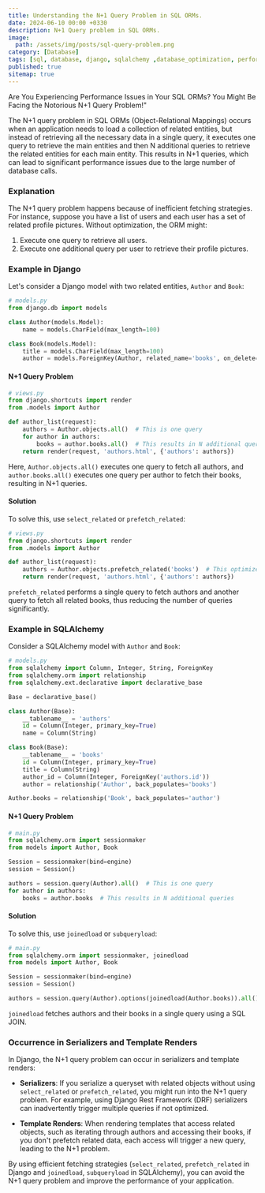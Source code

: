 ```yaml
---
title: Understanding the N+1 Query Problem in SQL ORMs.	
date: 2024-06-10 00:00 +0330
description: N+1 Query problem in SQL ORMs.
image:
  path: /assets/img/posts/sql-query-problem.png
category: [Database]
tags: [sql, database, django, sqlalchemy ,database_optimization, performance_optimization]
published: true
sitemap: true
---
```

Are You Experiencing Performance Issues in Your SQL ORMs? You Might Be Facing the Notorious N+1 Query Problem!"


The N+1 query problem in SQL ORMs (Object-Relational Mappings) occurs when an application needs to load a collection of related entities, but instead of retrieving all the necessary data in a single query, it executes one query to retrieve the main entities and then N additional queries to retrieve the related entities for each main entity. This results in N+1 queries, which can lead to significant performance issues due to the large number of database calls.

### Explanation
The N+1 query problem happens because of inefficient fetching strategies. For instance, suppose you have a list of users and each user has a set of related profile pictures. Without optimization, the ORM might:

1. Execute one query to retrieve all users.
2. Execute one additional query per user to retrieve their profile pictures.

### Example in Django
Let's consider a Django model with two related entities, `Author` and `Book`:

```python
# models.py
from django.db import models

class Author(models.Model):
    name = models.CharField(max_length=100)

class Book(models.Model):
    title = models.CharField(max_length=100)
    author = models.ForeignKey(Author, related_name='books', on_delete=models.CASCADE)
```

#### N+1 Query Problem
```python
# views.py
from django.shortcuts import render
from .models import Author

def author_list(request):
    authors = Author.objects.all()  # This is one query
    for author in authors:
        books = author.books.all()  # This results in N additional queries
    return render(request, 'authors.html', {'authors': authors})
```

Here, `Author.objects.all()` executes one query to fetch all authors, and `author.books.all()` executes one query per author to fetch their books, resulting in N+1 queries.

#### Solution
To solve this, use `select_related` or `prefetch_related`:

```python
# views.py
from django.shortcuts import render
from .models import Author

def author_list(request):
    authors = Author.objects.prefetch_related('books')  # This optimizes the query
    return render(request, 'authors.html', {'authors': authors})
```

`prefetch_related` performs a single query to fetch authors and another query to fetch all related books, thus reducing the number of queries significantly.

### Example in SQLAlchemy
Consider a SQLAlchemy model with `Author` and `Book`:

```python
# models.py
from sqlalchemy import Column, Integer, String, ForeignKey
from sqlalchemy.orm import relationship
from sqlalchemy.ext.declarative import declarative_base

Base = declarative_base()

class Author(Base):
    __tablename__ = 'authors'
    id = Column(Integer, primary_key=True)
    name = Column(String)

class Book(Base):
    __tablename__ = 'books'
    id = Column(Integer, primary_key=True)
    title = Column(String)
    author_id = Column(Integer, ForeignKey('authors.id'))
    author = relationship('Author', back_populates='books')

Author.books = relationship('Book', back_populates='author')
```

#### N+1 Query Problem
```python
# main.py
from sqlalchemy.orm import sessionmaker
from models import Author, Book

Session = sessionmaker(bind=engine)
session = Session()

authors = session.query(Author).all()  # This is one query
for author in authors:
    books = author.books  # This results in N additional queries
```

#### Solution
To solve this, use `joinedload` or `subqueryload`:

```python
# main.py
from sqlalchemy.orm import sessionmaker, joinedload
from models import Author, Book

Session = sessionmaker(bind=engine)
session = Session()

authors = session.query(Author).options(joinedload(Author.books)).all()  # Optimized query
```

`joinedload` fetches authors and their books in a single query using a SQL JOIN.

### Occurrence in Serializers and Template Renders

In Django, the N+1 query problem can occur in serializers and template renders:

- **Serializers**: If you serialize a queryset with related objects without using `select_related` or `prefetch_related`, you might run into the N+1 query problem. For example, using Django Rest Framework (DRF) serializers can inadvertently trigger multiple queries if not optimized.

- **Template Renders**: When rendering templates that access related objects, such as iterating through authors and accessing their books, if you don't prefetch related data, each access will trigger a new query, leading to the N+1 problem.

By using efficient fetching strategies (`select_related`, `prefetch_related` in Django and `joinedload`, `subqueryload` in SQLAlchemy), you can avoid the N+1 query problem and improve the performance of your application.
